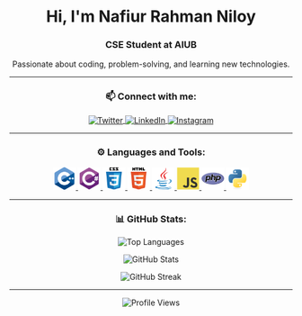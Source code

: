 <h1 align="center">Hi, I'm Nafiur Rahman Niloy</h1>
<h3 align="center"> CSE Student at AIUB</h3>

<p align="center">
  Passionate about coding, problem-solving, and learning new technologies.    
</p>

---

<h3 align="center">📫 Connect with me:</h3>
<p align="center">
  <a href="https://twitter.com/rahmanniloy10" target="_blank">
    <img align="center" src="https://raw.githubusercontent.com/rahuldkjain/github-profile-readme-generator/master/src/images/icons/Social/twitter.svg" alt="Twitter" height="30" width="40" />
  </a>
  <a href="https://linkedin.com/in/nafiur-rahman-niloy" target="_blank">
    <img align="center" src="https://raw.githubusercontent.com/rahuldkjain/github-profile-readme-generator/master/src/images/icons/Social/linked-in-alt.svg" alt="LinkedIn" height="30" width="40" />
  </a>
  <a href="https://instagram.com/rahman__niloy" target="_blank">
    <img align="center" src="https://raw.githubusercontent.com/rahuldkjain/github-profile-readme-generator/master/src/images/icons/Social/instagram.svg" alt="Instagram" height="30" width="40" />
  </a>
</p>

---

<h3 align="center">⚙️ Languages and Tools:</h3>
<p align="center">
  <a href="https://www.w3schools.com/cpp/" target="_blank" rel="noreferrer">
    <img src="https://raw.githubusercontent.com/devicons/devicon/master/icons/cplusplus/cplusplus-original.svg" alt="C++" width="40" height="40"/>
  </a>
  <a href="https://www.w3schools.com/cs/" target="_blank" rel="noreferrer">
    <img src="https://raw.githubusercontent.com/devicons/devicon/master/icons/csharp/csharp-original.svg" alt="C#" width="40" height="40"/>
  </a>
  <a href="https://www.w3schools.com/css/" target="_blank" rel="noreferrer">
    <img src="https://raw.githubusercontent.com/devicons/devicon/master/icons/css3/css3-original-wordmark.svg" alt="CSS3" width="40" height="40"/>
  </a>
  <a href="https://www.w3.org/html/" target="_blank" rel="noreferrer">
    <img src="https://raw.githubusercontent.com/devicons/devicon/master/icons/html5/html5-original-wordmark.svg" alt="HTML5" width="40" height="40"/>
  </a>
  <a href="https://www.java.com" target="_blank" rel="noreferrer">
    <img src="https://raw.githubusercontent.com/devicons/devicon/master/icons/java/java-original.svg" alt="Java" width="40" height="40"/>
  </a>
  <a href="https://developer.mozilla.org/en-US/docs/Web/JavaScript" target="_blank" rel="noreferrer">
    <img src="https://raw.githubusercontent.com/devicons/devicon/master/icons/javascript/javascript-original.svg" alt="JavaScript" width="40" height="40"/>
  </a>
  <a href="https://www.php.net" target="_blank" rel="noreferrer">
    <img src="https://raw.githubusercontent.com/devicons/devicon/master/icons/php/php-original.svg" alt="PHP" width="40" height="40"/>
  </a>
  <a href="https://www.python.org" target="_blank" rel="noreferrer">
    <img src="https://raw.githubusercontent.com/devicons/devicon/master/icons/python/python-original.svg" alt="Python" width="40" height="40"/>
  </a>
</p>

---

<h3 align="center">📊 GitHub Stats:</h3>
<p align="center">
  <img src="https://github-readme-stats.vercel.app/api/top-langs?username=nafiurrahmanniloy&show_icons=true&locale=en&layout=compact&title_color=1DA1F2&text_color=ffffff&bg_color=000000&hide_border=true" alt="Top Languages" />
</p>
<p align="center">
  <img src="https://github-readme-stats.vercel.app/api?username=nafiurrahmanniloy&show_icons=true&locale=en&title_color=1DA1F2&text_color=ffffff&bg_color=000000&hide_border=true" alt="GitHub Stats" />
</p>
<p align="center">
  <img src="https://github-readme-streak-stats.herokuapp.com/?user=nafiurrahmanniloy&theme=black-ice&hide_border=true&stroke=0000&background=000000&ring=1DA1F2&fire=1DA1F2&currStreakNum=ffffff&sideNums=ffffff&currStreakLabel=1DA1F2&sideLabels=1DA1F2&dates=ffffff" alt="GitHub Streak" />
</p>

---

<p align="center">
  <img src="https://komarev.com/ghpvc/?username=nafiurrahmanniloy&label=Profile%20views&color=0e75b6&style=flat" alt="Profile Views" />
</p>
